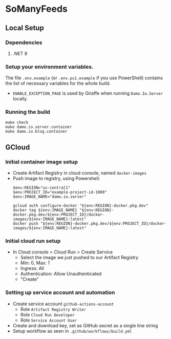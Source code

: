 # SoManyFeeds

## Local Setup

### Dependencies
 1. .NET 8

### Setup your environment variables.

The file `.env.example` (or `.env.ps1.example` if you use PowerShell) contains the list of 
necessary variables for the whole build.

 * `ENABLE_EXCEPTION_PAGE` is used by Giraffe when running `Damo.Io.Server` locally.

### Running the build

```
make check
make damo.io.server.container
make damo.io.blog.container
```

## GCloud

### Initial container image setup

* Create Artifact Registry in cloud console, named `docker-images`
* Push image to registry, using Powershell:
    ```
    $env:REGION="us-central1"
    $env:PROJECT_ID="example-project-id-1000"
    $env:IMAGE_NAME="damo.io.server"
  
    gcloud auth configure-docker "${env:REGION}-docker.pkg.dev"
    docker tag ${env:IMAGE_NAME} "${env:REGION}-docker.pkg.dev/${env:PROJECT_ID}/docker-images/${env:IMAGE_NAME}:latest"
    docker push "${env:REGION}-docker.pkg.dev/${env:PROJECT_ID}/docker-images/${env:IMAGE_NAME}:latest"
    ```

### Initial cloud run setup

* In Cloud console > Cloud Run > Create Service
    * Select the image we just pushed to our Artifact Registry
    * Min: 0, Max: 1
    * Ingress: All
    * Authentication: Allow Unauthenticated
    * "Create"

### Setting up service account and automation

* Create service account `github-actions-account`
    * Role `Artifact Registry Writer`
    * Role `Cloud Run Developer`
    * Role `Service Account User`
* Create and download key, set as GitHub secret as a single line string
* Setup workflow as seen in `.github/workflows/build.yml`
